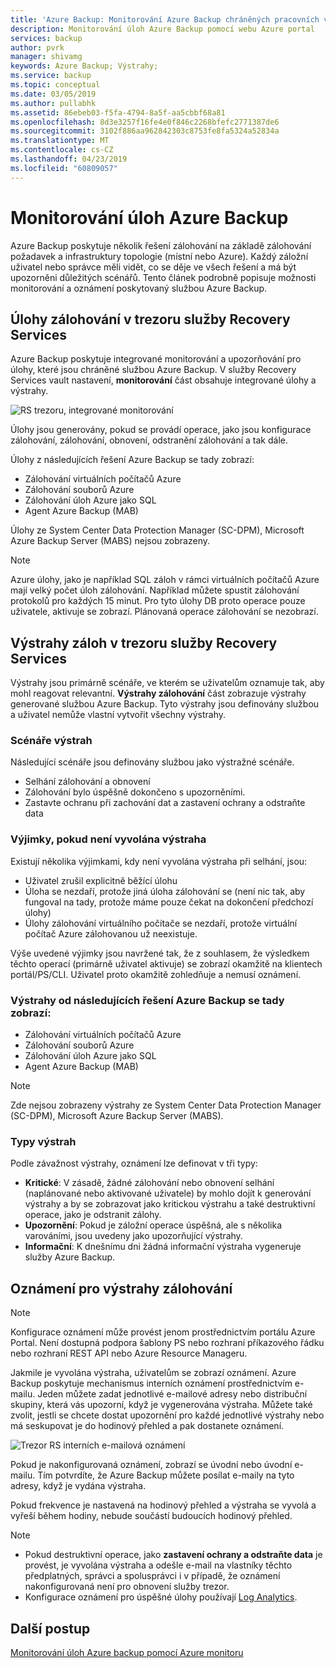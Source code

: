 ```yaml
---
title: 'Azure Backup: Monitorování Azure Backup chráněných pracovních vytížení'
description: Monitorování úloh Azure Backup pomocí webu Azure portal
services: backup
author: pvrk
manager: shivamg
keywords: Azure Backup; Výstrahy;
ms.service: backup
ms.topic: conceptual
ms.date: 03/05/2019
ms.author: pullabhk
ms.assetid: 86ebeb03-f5fa-4794-8a5f-aa5cbbf68a81
ms.openlocfilehash: 8d3e3257f16fe4e0f846c2268bfefc2771387de6
ms.sourcegitcommit: 3102f886aa962842303c8753fe8fa5324a52834a
ms.translationtype: MT
ms.contentlocale: cs-CZ
ms.lasthandoff: 04/23/2019
ms.locfileid: "60809057"
---
```

# <a name="monitoring-azure-backup-workloads"></a>Monitorování úloh Azure Backup

Azure Backup poskytuje několik řešení zálohování na základě zálohování požadavek a infrastruktury topologie (místní nebo Azure). Každý záložní uživatel nebo správce měli vidět, co se děje ve všech řešení a má být upozorněni důležitých scénářů. Tento článek podrobně popisuje možnosti monitorování a oznámení poskytovaný službou Azure Backup.

## <a name="backup-jobs-in-recovery-services-vault"></a>Úlohy zálohování v trezoru služby Recovery Services

Azure Backup poskytuje integrované monitorování a upozorňování pro úlohy, které jsou chráněné službou Azure Backup. V služby Recovery Services vault nastavení, **monitorování** část obsahuje integrované úlohy a výstrahy.

![RS trezoru, integrované monitorování](media/backup-azure-monitoring-laworkspace/rs-vault-inbuiltmonitoring.png)

Úlohy jsou generovány, pokud se provádí operace, jako jsou konfigurace zálohování, zálohování, obnovení, odstranění zálohování a tak dále.

Úlohy z následujících řešení Azure Backup se tady zobrazí:

  - Zálohování virtuálních počítačů Azure
  - Zálohování souborů Azure
  - Zálohování úloh Azure jako SQL
  - Agent Azure Backup (MAB)

Úlohy ze System Center Data Protection Manager (SC-DPM), Microsoft Azure Backup Server (MABS) nejsou zobrazeny.

> [!NOTE]
> Azure úlohy, jako je například SQL záloh v rámci virtuálních počítačů Azure mají velký počet úloh zálohování. Například můžete spustit zálohování protokolů pro každých 15 minut. Pro tyto úlohy DB proto operace pouze uživatele, aktivuje se zobrazí. Plánovaná operace zálohování se nezobrazí.

## <a name="backup-alerts-in-recovery-services-vault"></a>Výstrahy záloh v trezoru služby Recovery Services

Výstrahy jsou primárně scénáře, ve kterém se uživatelům oznamuje tak, aby mohl reagovat relevantní. **Výstrahy zálohování** část zobrazuje výstrahy generované službou Azure Backup. Tyto výstrahy jsou definovány službou a uživatel nemůže vlastní vytvořit všechny výstrahy.

### <a name="alert-scenarios"></a>Scénáře výstrah
Následující scénáře jsou definovány službou jako výstražné scénáře.

  - Selhání zálohování a obnovení
  - Zálohování bylo úspěšně dokončeno s upozorněními.
  - Zastavte ochranu při zachování dat a zastavení ochrany a odstraňte data

### <a name="exceptions-when-an-alert-is-not-raised"></a>Výjimky, pokud není vyvolána výstraha
Existují několika výjimkami, kdy není vyvolána výstraha při selhání, jsou:

  - Uživatel zrušil explicitně běžící úlohu
  - Úloha se nezdaří, protože jiná úloha zálohování se (není nic tak, aby fungoval na tady, protože máme pouze čekat na dokončení předchozí úlohy)
  - Úlohy zálohování virtuálního počítače se nezdaří, protože virtuální počítač Azure zálohovanou už neexistuje.

Výše uvedené výjimky jsou navržené tak, že z souhlasem, že výsledkem těchto operací (primárně uživatel aktivuje) se zobrazí okamžitě na klientech portál/PS/CLI. Uživatel proto okamžitě zohledňuje a nemusí oznámení.

### <a name="alerts-from-the-following-azure-backup-solutions-are-shown-here"></a>Výstrahy od následujících řešení Azure Backup se tady zobrazí:

  - Zálohování virtuálních počítačů Azure
  - Zálohování souborů Azure
  - Zálohování úloh Azure jako SQL
  - Agent Azure Backup (MAB)

> [!NOTE]
> Zde nejsou zobrazeny výstrahy ze System Center Data Protection Manager (SC-DPM), Microsoft Azure Backup Server (MABS).

### <a name="alert-types"></a>Typy výstrah
Podle závažnost výstrahy, oznámení lze definovat v tři typy:

  - **Kritické**: V zásadě, žádné zálohování nebo obnovení selhání (naplánované nebo aktivované uživatele) by mohlo dojít k generování výstrahy a by se zobrazovat jako kritickou výstrahu a také destruktivní operace, jako je odstranit zálohy.
  - **Upozornění**: Pokud je záložní operace úspěšná, ale s několika varováními, jsou uvedeny jako upozorňující výstrahy.
  - **Informační**: K dnešnímu dni žádná informační výstraha vygeneruje služby Azure Backup.

## <a name="notification-for-backup-alerts"></a>Oznámení pro výstrahy zálohování

> [!NOTE]
> Konfigurace oznámení může provést jenom prostřednictvím portálu Azure Portal. Není dostupná podpora šablony PS nebo rozhraní příkazového řádku nebo rozhraní REST API nebo Azure Resource Manageru.

Jakmile je vyvolána výstraha, uživatelům se zobrazí oznámení. Azure Backup poskytuje mechanismus interních oznámení prostřednictvím e-mailu. Jeden můžete zadat jednotlivé e-mailové adresy nebo distribuční skupiny, která vás upozorní, když je vygenerována výstraha. Můžete také zvolit, jestli se chcete dostat upozornění pro každé jednotlivé výstrahy nebo má seskupovat je do hodinový přehled a pak dostanete oznámení.

![Trezor RS interních e-mailová oznámení](media/backup-azure-monitoring-laworkspace/rs-vault-inbuiltnotification.png)

Pokud je nakonfigurovaná oznámení, zobrazí se úvodní nebo úvodní e-mailu. Tím potvrdíte, že Azure Backup můžete posílat e-maily na tyto adresy, když je vydána výstraha.<br>

Pokud frekvence je nastavená na hodinový přehled a výstraha se vyvolá a vyřeší během hodiny, nebude součástí budoucích hodinový přehled.

> [!NOTE]
> 
> * Pokud destruktivní operace, jako **zastavení ochrany a odstraňte data** je provést, je vyvolána výstraha a odešle e-mail na vlastníky těchto předplatných, správci a spolusprávci i v případě, že oznámení nakonfigurovaná není pro obnovení služby trezor.
> * Konfigurace oznámení pro úspěšné úlohy používají [Log Analytics](backup-azure-monitoring-use-azuremonitor.md#using-log-analytics-workspace).

## <a name="next-steps"></a>Další postup

[Monitorování úloh Azure backup pomocí Azure monitoru](backup-azure-monitoring-use-azuremonitor.md)
